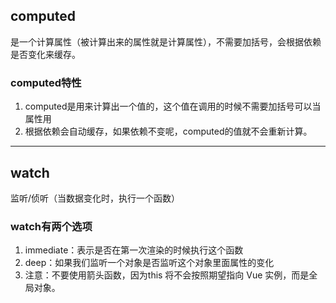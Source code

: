 ## computed
是一个计算属性（被计算出来的属性就是计算属性），不需要加括号，会根据依赖是否变化来缓存。  

### computed特性
1. computed是用来计算出一个值的，这个值在调用的时候不需要加括号可以当属性用
2. 根据依赖会自动缓存，如果依赖不变呢，computed的值就不会重新计算。
 ***
## watch
监听/侦听（当数据变化时，执行一个函数）  

### watch有两个选项
1. immediate：表示是否在第一次渲染的时候执行这个函数
2. deep：如果我们监听一个对象是否监听这个对象里面属性的变化  
3. 注意：不要使用箭头函数，因为this 将不会按照期望指向 Vue 实例，而是全局对象。